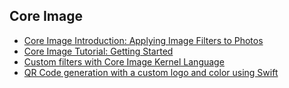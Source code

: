 ## Core Image 
- [Core Image Introduction: Applying Image Filters to Photos](https://www.appcoda.com/core-image-introduction/)
- [Core Image Tutorial: Getting Started](https://www.raywenderlich.com/76285/beginning-core-image-swift)
- [Custom filters with Core Image Kernel Language](https://www.bignerdranch.com/blog/creating-custom-filters-using-core-image-kernel-language/)
- [QR Code generation with a custom logo and color using Swift](https://www.avanderlee.com/swift/qr-code-generation-swift/)
